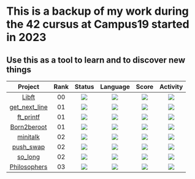 # This is a backup of my work during the 42 cursus at Campus19 started in 2023
## Use this as a tool to learn and to discover new things

| Project | Rank | Status | Language | Score | Activity |
| :---: | :---: | :---: | :---: | :---: | :---: |
| [Libft](https://github.com/lbordonal/00-Libft) | 00 | <img src="https://img.shields.io/badge/status-done-success?style=flat-square" /> |<img src="https://img.shields.io/github/languages/top/lbordonal/00-Libft?style=flat-square" /> | <img src="https://img.shields.io/badge/score-125%20%2F%20100%20%E2%98%85-9cf?style=flat-square" /> | <img src="https://img.shields.io/github/last-commit/lbordonal/00-Libft?style=flat-square" /> |
| [get_next_line](https://github.com/lbordonal/01-get_next_line) | 01 | <img src="https://img.shields.io/badge/status-done-success?style=flat-square" /> |<img src="https://img.shields.io/github/languages/top/lbordonal/01-get_next_line?style=flat-square" /> | <img src="https://img.shields.io/badge/score-125%20%2F%20100%20%E2%98%85-9cf?style=flat-square" /> | <img src="https://img.shields.io/github/last-commit/lbordonal/01-get_next_line?style=flat-square" /> |
| [ft_printf](https://github.com/lbordonal/01-ft_printf) | 01 | <img src="https://img.shields.io/badge/status-done-success?style=flat-square" /> | <img src="https://img.shields.io/github/languages/top/lbordonal/01-ft_printf?style=flat-square" /> | <img src="https://img.shields.io/badge/score-100%20%2F%20100-success?style=flat-square" /> | <img src="https://img.shields.io/github/last-commit/lbordonal/01-ft_printf?style=flat-square" /> |
| [Born2beroot](https://github.com/lbordonal/01-Born2beroot) | 01 | <img src="https://img.shields.io/badge/status-done-success?style=flat-square" /> | <img src="https://img.shields.io/github/languages/top/lbordonal/01-Born2beroot?style=flat-square" /> | <img src="https://img.shields.io/badge/score-90%20%2F%20100-success?style=flat-square" /> | <img src="https://img.shields.io/github/last-commit/lbordonal/01-Born2beroot?style=flat-square" /> |
| [minitalk](https://github.com/lbordonal/02-minitalk) | 02 | <img src="https://img.shields.io/badge/status-done-success?style=flat-square" /> | <img src="https://img.shields.io/github/languages/top/lbordonal/02-minitalk?style=flat-square" /> | <img src="https://img.shields.io/badge/score-125%20%2F%20100%20%E2%98%85-9cf?style=flat-square" /> | <img src="https://img.shields.io/github/last-commit/lbordonal/02-minitalk?style=flat-square" /> |
| [push_swap](https://github.com/lbordonal/02-push_swap) | 02 | <img src="https://img.shields.io/badge/status-done-success?style=flat-square" /> | <img src="https://img.shields.io/github/languages/top/lbordonal/02-push_swap?style=flat-square" /> | <img src="https://img.shields.io/badge/score-84%20%2F%20100-success?style=flat-square" /> | <img src="https://img.shields.io/github/last-commit/lbordonal/02-push_swap?style=flat-square" /> |
| [so_long](https://github.com/lbordonal/02-so_long) | 02 | <img src="https://img.shields.io/badge/status-done-success?style=flat-square" /> | <img src="https://img.shields.io/github/languages/top/lbordonal/02-so_long?style=flat-square" /> | <img src="https://img.shields.io/badge/score-125%20%2F%20100%20%E2%98%85-9cf?style=flat-square" /> | <img src="https://img.shields.io/github/last-commit/lbordonal/02-so_long?style=flat-square" /> |
| [Philosophers](https://github.com/lbordonal/03-Philosophers) | 03 | <img src="https://img.shields.io/badge/status-in progress-yellow?style=flat-square" /> | <img src="https://img.shields.io/github/languages/top/lbordonal/03-Philosophers?style=flat-square" /> | <img src="https://img.shields.io/badge/score-not%20submitted%20yet-blueviolet?style=flat-square" /> | <img src="https://img.shields.io/github/last-commit/lbordonal/03-Philosophers?style=flat-square" /> |
